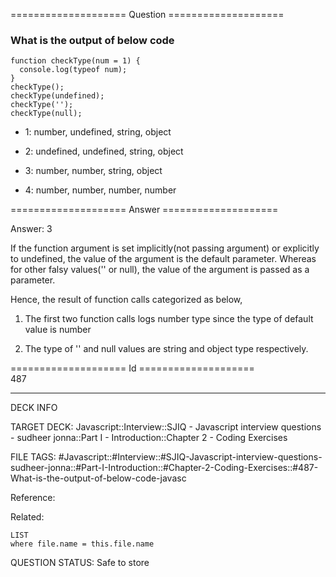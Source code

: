==================== Question ====================  

### What is the output of below code

<!-- codeblock-start -->
<pre><code class="hljs language-javascript"><span class="hljs-keyword">function</span> <span class="hljs-title function_">checkType</span>(<span class="hljs-params">num = <span class="hljs-number">1</span></span>) {
  <span class="hljs-variable language_">console</span>.<span class="hljs-title function_">log</span>(<span class="hljs-keyword">typeof</span> num);
}
<span class="hljs-title function_">checkType</span>();
<span class="hljs-title function_">checkType</span>(<span class="hljs-literal">undefined</span>);
<span class="hljs-title function_">checkType</span>(<span class="hljs-string">''</span>);
<span class="hljs-title function_">checkType</span>(<span class="hljs-literal">null</span>);
</code></pre>
<!-- codeblock-end -->

- 1: number, undefined, string, object

- 2: undefined, undefined, string, object

- 3: number, number, string, object

- 4: number, number, number, number  

==================== Answer ====================  

Answer: 3

If the function argument is set implicitly(not passing argument) or explicitly to undefined, the value of the argument is the default parameter. Whereas for other falsy values('' or null), the value of the argument is passed as a parameter.

Hence, the result of function calls categorized as below,

1. The first two function calls logs number type since the type of default value is number

2. The type of '' and null values are string and object type respectively.

==================== Id ====================  
487

---

DECK INFO

TARGET DECK: Javascript::Interview::SJIQ - Javascript interview questions - sudheer jonna::Part I - Introduction::Chapter 2 - Coding Exercises

FILE TAGS: #Javascript::#Interview::#SJIQ-Javascript-interview-questions-sudheer-jonna::#Part-I-Introduction::#Chapter-2-Coding-Exercises::#487-What-is-the-output-of-below-code-javasc

Reference:

Related:

```dataview
LIST
where file.name = this.file.name
```

QUESTION STATUS: Safe to store
